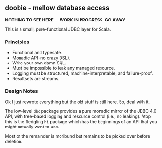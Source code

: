 ## doobie - mellow database access

**NOTHING TO SEE HERE ... WORK IN PROGRESS. GO AWAY.**

This is a small, pure-functional JDBC layer for Scala.

### Principles

 - Functional and typesafe.
 - Monadic API (no crazy DSL).
 - Write your own damn SQL.
 - Must be impossible to leak any managed resource.
 - Logging must be structured, machine-interpretable, and failure-proof.
 - Resultsets are streams.

### Design Notes

Ok I just rewrote everything but the old stuff is still here. So, deal with it.

The low-level `dbc` package provides a pure monadic mirror of the JDBC 4.0 API, with tree-based logging and resource control (i.e., no leaking). Atop this is the fledgling `hi` package which has the beginnings of an API that you might actually want to use. 

Most of the remainder is moribund but remains to be picked over before deletion.

